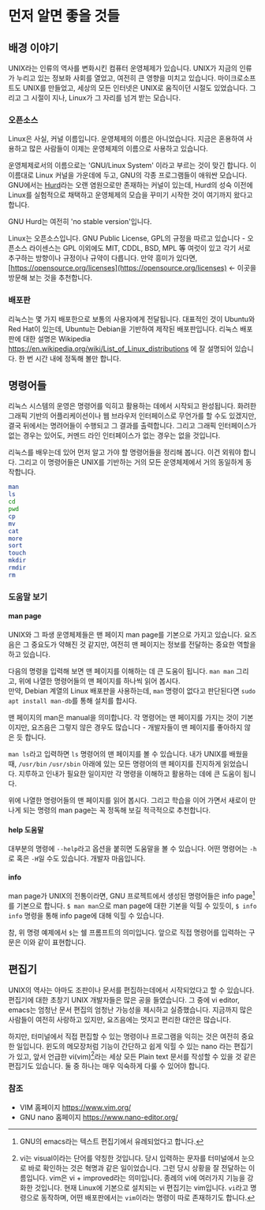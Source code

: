 # 먼저 알면 좋을 것들

## 배경 이야기

UNIX라는 인류의 역사를 변화시킨 컴퓨터 운영체제가 있습니다.
UNIX가 지금의 인류가 누리고 있는 정보화 사회를 열었고, 여전히 큰 영향을 미치고 있습니다.
마이크로소프트도 UNIX를 만들었고, 세상의 모든 인터넷은 UNIX로 움직이던 시절도 있었습니다.
그리고 그 시절이 지나, Linux가 그 자리를 넘겨 받는 모습니다.

### 오픈소스

Linux은 사실, 커널 이름입니다. 운영체제의 이름은 아니었습니다. 지금은 혼용하여 사용하고
많은 사람들이 이제는 운영체제의 이름으로 사용하고 있습니다.

운영체제로서의 이름으로는 'GNU/Linux System' 이라고 부르는 것이 맞긴 합니다.
이 이름대로 Linux 커널을 가운데에 두고, GNU의 각종 프로그램들이 애워싼 모습니다.
GNU에서는 [Hurd](https://www.gnu.org/software/hurd/hurd.html)라는 오랜 염원으로만
존재하는 커널이 있는데,  Hurd의 성숙 이전에 Linux를 실험적으로 채택하고
운영체제의 모습을 꾸미기 시작한 것이 여기까지 왔다고 합니다.

GNU Hurd는 여전히 'no stable version'입니다.

Linux는 오픈소스입니다. GNU Public License, GPL의 규정을 따르고 있습니다 -
오픈소스 라이센스는 GPL 이외에도 MIT, CDDL, BSD, MPL 等 여럿이 있고
각기 서로 추구하는 방향이나 규정이나 규약이 다릅니다.
만약 흥미가 있다면, [https://opensource.org/licenses](https://opensource.org/licenses)
&larr; 이곳을 방문해 보는 것을 추천합니다.

### 배포판

리눅스는 몇 가지 배포한으로 보통의 사용자에게 전달됩니다.
대표적인 것이 Ubuntu와 Red Hat이 있는데, Ubuntu는 Debian을 기반하여 제작된 배포판입니다.
리눅스 배포판에 대한 설명은 Wikipedia <https://en.wikipedia.org/wiki/List_of_Linux_distributions> 에
잘 설명되어 있습니다. 한 번 시간 내에 정독해 볼만 합니다.

## 명령어들

리눅스 시스템의 운영은 명령어를 익히고 활용하는 데에서 시작되고 완성됩니다.
화려한 그래픽 기반의 어플리케이션이나 웹 브라우저 인터페이스로 무언가를 할 수도 있겠지만,
결국 뒤에서는 명려어들이 수행되고 그 결과를 출력합니다.
그리고 그래픽 인터페이스가 없는 경우는 있어도,
커멘드 라인 인터페이스가 없는 경우는 없을 것입니다.

리눅스를 배우는데 있어 먼저 알고 가야 할 명령어들을 정리해 봅니다.
이건 외워야 합니다. 그리고 이 명령어들은 UNIX를 기반하는 거의 모든
운영체제에서 거의 동일하게 동작합니다.

```bash
man
ls
cd
pwd
cp
mv
cat
more
sort
touch
mkdir
rmdir
rm
```

### 도움말 보기

#### man page

UNIX와 그 파생 운영체제들은 맨 페이지 man page를 기본으로 가지고 있습니다.
요즈음은 그 중요도가 약해진 것 같지만, 여전히 맨 페이지는 정보를 전달하는
중요한 역할을 하고 있습니다.

다음의 명령을 입력해 보면 맨 페이지를 이해하는 데 큰 도움이 됩니다.
`man man` 그리고, 위에 나열한 명령어들의 맨 페이지를 하나씩 읽어 봅시다.  
만약, Debian 계열의 Linux 배포판을 사용하는데, `man` 명령이 없다고 판단된다면
`sudo apt install man-db`를 통해 설치를 합시다.

맨 페이지의 man은 manual을 의미합니다.
각 명령어는 맨 페이지를 가지는 것이 기본이지만, 요즈음은 그렇지 않은
경우도 많습니다 - 개발자들이 맨 페이지를 좋아하지 않은 듯 합니다.

`man ls`라고 입력하면 `ls` 명령어의 맨 페이지를 볼 수 있습니다.
내가 UNIX를 배웠을 때, `/usr/bin` `/usr/sbin` 아래에 있는 모든 명령어의
맨 페이지를 진지하게 읽었습니다. 지루하고 인내가 필요한 일이지만
각 명령을 이해하고 활용하는 데에 큰 도움이 됩니다.

위에 나열한 명령어들의 맨 페이지를 읽어 봅시다. 그리고
학습을 이어 가면서 새로이 만나게 되는 명령의 man page는
꼭 정독해 보길 적극적으로 추천합니다.

#### help 도움말

대부분의 명령에 `--help`라고 옵션을 붙히면 도움말을 볼 수 있습니다.
어떤 명령어는 `-h` 로 혹은 `-H`일 수도 있습니다. 개발자 마음입니다.

#### info

man page가 UNIX의 전통이라면, GNU 프로젝트에서 생성된 명령어들은
info page[^1]를 기본으로 합니다. `$ man man`으로 man page에 대한 기본을
익힐 수 있듯이, `$ info info` 명령을 통해 info page에 대해 익힐 수
있습니다.

[^1]:
    GNU의 emacs라는 텍스트 편집기에서 유례되었다고 합니다.

참, 위 명령 예제에서 `$`는 쉘 프롬프트의 의미입니다.
앞으로 직접 명령어를 입력하는 구문은 이와 같이 표현합니다.

## 편집기

UNIX의 역사는 아마도 조판이나 문서를 편집하는데에서 시작되었다고 할 수 있습니다.
편집기에 대한 초창기 UNIX 개발자들은 많은 공을 들였습니다.
그 중에 vi editor, emacs는 엄청난 문서 편집의 엄청난 가능성을 제시하고
실증했습니다. 지금까지 많은 사람들이 여전히 사랑하고 있지만,
요즈음에는 멋지고 편리한 대안은 많습니다.

하지만, 터미널에서 직접 편집할 수 있는 명령이나 프로그램을 익히는 것은
여전히 중요한 일입니다. 윈도의 메모장처럼 기능이 간단하고
쉽게 익힐 수 있는 nano 라는 편집기가 있고, 앞서 언급한 vi(vim)[^2]라는
세상 모든 Plain text 문서를 작성할 수 있을 것 같은 편집기도 있습니다.
둘 중 하나는 매우 익숙하게 다룰 수 있어야 합니다.

[^2]:
    vi는 visual이라는 단어를 약칭한 것입니다.
    당시 입력하는 문자를 터미널에서 눈으로 바로 확인하는 것은 혁명과 같은 일이었습니다.
    그런 당시 상황을 잘 전달하는 이름입니다.
    vim은 vi + improved라는 의미입니다. 종례의 vi에 여러가지 기능을 강화한 것입니다.
    현재 Linux에 기본으로 설치되는 vi 편집기는 vim입니다.
    `vi`라고 명령으로 동작하며, 어떤 배포판에서는 `vim`이라는 명령이 따로 존재하기도 합니다.

### 참조

* VIM 홈페이지 <https://www.vim.org/>
* GNU nano 홈페이지 <https://www.nano-editor.org/>
